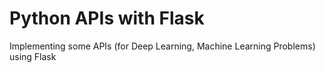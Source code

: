 # Python APIs with Flask

Implementing some APIs (for Deep Learning, Machine Learning Problems) using Flask 
